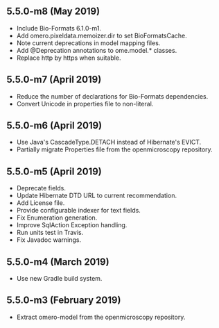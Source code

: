 5.5.0-m8 (May 2019)
-------------------

- Include Bio-Formats 6.1.0-m1.
- Add omero.pixeldata.memoizer.dir to set BioFormatsCache.
- Note current deprecations in model mapping files.
- Add @Deprecation annotations to ome.model.* classes.
- Replace http by https when suitable.

5.5.0-m7 (April 2019)
---------------------

- Reduce the number of declarations for Bio-Formats dependencies.
- Convert Unicode in properties file to non-literal.

5.5.0-m6 (April 2019)
---------------------

- Use Java's CascadeType.DETACH instead of Hibernate's EVICT.
- Partially migrate Properties file from the openmicroscopy repository.

5.5.0-m5 (April 2019)
---------------------

- Deprecate fields.
- Update Hibernate DTD URL to current recommendation.
- Add License file.
- Provide configurable indexer for text fields.
- Fix Enumeration generation.
- Improve SqlAction Exception handling.
- Run units test in Travis.
- Fix Javadoc warnings.

5.5.0-m4 (March 2019)
---------------------

- Use new Gradle build system.

5.5.0-m3 (February 2019)
------------------------

- Extract omero-model from the openmicroscopy repository.
